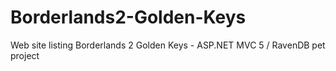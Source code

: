 Borderlands2-Golden-Keys
========================

Web site listing Borderlands 2 Golden Keys - ASP.NET MVC 5 / RavenDB pet project
